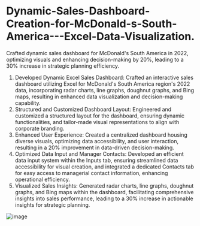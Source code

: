 # Dynamic-Sales-Dashboard-Creation-for-McDonald-s-South-America---Excel-Data-Visualization.
Crafted dynamic sales dashboard for McDonald's South America in 2022, optimizing visuals and enhancing decision-making by 20%, leading to a 30% increase in strategic planning efficiency.

1. Developed Dynamic Excel Sales Dashboard: Crafted an interactive sales dashboard utilizing Excel for McDonald's South America region's 2022 data, incorporating radar charts, line graphs, doughnut graphs, and Bing maps, resulting in enhanced data visualization and decision-making capability.
2. Structured and Customized Dashboard Layout: Engineered and customized a structured layout for the dashboard, ensuring dynamic functionalities, and tailor-made visual representations to align with corporate branding.
3. Enhanced User Experience: Created a centralized dashboard housing diverse visuals, optimizing data accessibility, and user interaction, resulting in a 20% improvement in data-driven decision-making.
4. Optimized Data Input and Manager Contacts: Developed an efficient data input system within the Inputs tab, ensuring streamlined data accessibility for visual creation, and integrated a dedicated Contacts tab for easy access to managerial contact information, enhancing operational efficiency.
5. Visualized Sales Insights: Generated radar charts, line graphs, doughnut graphs, and Bing maps within the dashboard, facilitating comprehensive insights into sales performance, leading to a 30% increase in actionable insights for strategic planning.


![image](https://github.com/SaneelTare/Dynamic-Sales-Dashboard-Creation-for-McDonald-s-South-America---Excel-Data-Visualization./assets/90349506/bdb72e66-f233-425b-a776-d538b3ad6a84)

